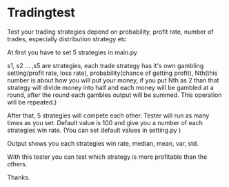 # Tradingtest
Test your trading strategies depend on probability, profit rate, number of trades, especially distribution strategy etc 

At first you have to set 5 strategies in main.py

s1, s2 ... ,s5 are strategies, each trade strategy has it's own gambling setting(profit rate, loss rate), probability(chance of getting profit), Nth(this number is about how you will put your money, if you put Nth as 2 than that strategy will divide money into half and each money will be gambled at a round, after the round each gambles output will be summed. This operation will be repeated.)

After that, 5 strategies will compete each other. Tester will run as many times as you set. Default value is 100 and give you a number of each strategies win rate. (You can set default values in setting.py )

Output shows you each strategies win rate, median, mean, var, std.

With this tester you can test which strategy is more profitable than the others. 

Thanks.
